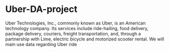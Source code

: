 # Uber-DA-project
Uber Technologies, Inc., commonly known as Uber, is an American technology company. Its services include ride-hailing, food delivery, package delivery, couriers, freight transportation, and, through a partnership with Lime, electric bicycle and motorized scooter rental.  We will main use data regarding Uber ride
